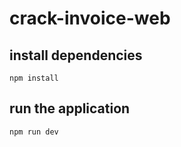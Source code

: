 # crack-invoice-web

## install dependencies

```npm install```

## run the application

```npm run dev```
